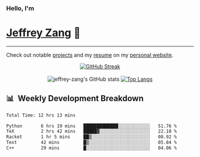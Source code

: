 
### Hello, I'm 
# [Jeffrey Zang](https://www.linkedin.com/in/jeffreyzang/) 🦀

---

Check out notable [projects](https://jeffz.dev/projects) and my [resume](https://jeffz.dev/resume) on my [personal website](https://jeffz.dev/).

<div align = 'center'>

[![GitHub Streak](https://github-readme-streak-stats.herokuapp.com/?user=jeffrey-zang&theme=tokyonight)](https://git.io/streak-stats)
<br></br>
![jeffrey-zang's GitHub stats](https://github-readme-stats.vercel.app/api?username=jeffrey-zang&show_icons=true&theme=tokyonight&hide_rank=true&hide=stars) 
[![Top Langs](https://github-readme-stats.vercel.app/api/top-langs/?username=jeffrey-zang&hide=ShaderLab,HLSL&layout=compact&theme=tokyonight)](https://github.com/anuraghazra/github-readme-stats)

</div>

## 📊 &nbsp;Weekly Development Breakdown
<!--START_SECTION:waka-->

```txt
Total Time: 12 hrs 13 mins

Python       6 hrs 19 mins   █████████████░░░░░░░░░░░░   51.76 %
TeX          2 hrs 42 mins   █████▓░░░░░░░░░░░░░░░░░░░   22.10 %
Racket       1 hr 5 mins     ██▒░░░░░░░░░░░░░░░░░░░░░░   08.92 %
Text         42 mins         █▒░░░░░░░░░░░░░░░░░░░░░░░   05.84 %
C++          29 mins         █░░░░░░░░░░░░░░░░░░░░░░░░   04.06 %
```

<!--END_SECTION:waka-->

